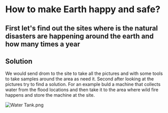 # How to make Earth happy and safe?
<body>
<h2> First let's find out the sites where is the natural disasters are happening around the earth and how many times a year</h2>

<h2> Solution</h2>

<p> We would send drom to the site to take all the pictures and with some tools to take samples around the area as need it. 
Second after looking at the pictures try to find a solution. For an example buld a machine that collects water from the flood locations and then take it to the area where wild fire happens and store the machine at the site.</p>
<picture>
 <img src="C:\Users\simra\OneDrive\Documents\Project\Water Tank.png" alt="Water Tank.png" style="width:auto;">
</picture>
</body>
